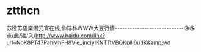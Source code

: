 # ztthcn
苏娅苏语棠闹元宵在线,仙踪林WWW大豆行情----------------------------😘😘点/此/进/入/http://www.baidu.com/link?url=NoK8PT47PahMhFH8Vie_jnciyIKNTTtVBQKpill6udK&amp;wd
